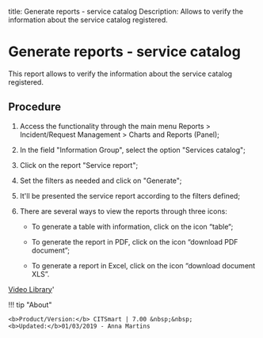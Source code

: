 title: Generate reports - service catalog
Description: Allows to verify the information about the service catalog registered.
# Generate reports - service catalog
This report allows to verify the information about the service catalog registered.

Procedure
-------------

1.  Access the functionality through the main menu Reports \> Incident/Request
    Management \> Charts and Reports (Panel);

2.  In the field "Information Group", select the option "Services catalog";

3.  Click on the report "Service report";

4.  Set the filters as needed and click on "Generate";

5.  It'll be presented the service report according to the filters defined;

6.  There are several ways to view the reports through three icons:

    -   To generate a table with information, click on the icon “table“;

    -   To generate the report in PDF, click on the icon “download PDF
        document”;

    -   To generate a report in Excel, click on the icon “download document
        XLS”.


<i class='fa fa-youtube-play  fa-2x' style='color:#97ce17;vertical-align: middle;'> </i> [Video Library](https://www.youtube.com/playlist?list=PLB5qK2uzf2RPsG8HdkE7qEHB39yEI_T8y)'

!!! tip "About"

    <b>Product/Version:</b> CITSmart | 7.00 &nbsp;&nbsp;
    <b>Updated:</b>01/03/2019 - Anna Martins
